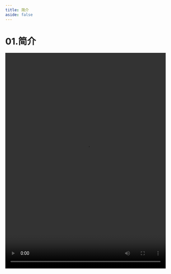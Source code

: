 ```yaml
---
title: 简介
aside: false
---
```


# 01.简介

<video autoplay src="http://qn.chinavanes.com/nodejs/module-3/01.简介.mp4" controls controlsList="nodownload" width="100%" height="680"/>

